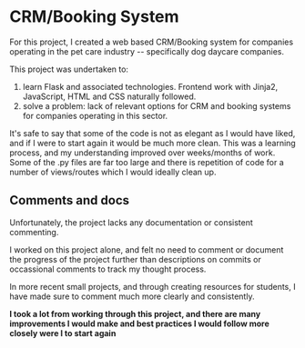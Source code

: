 <h1>CRM/Booking System</h1>

<p>For this project, I created a web based CRM/Booking system for companies operating in the pet care industry -- specifically dog daycare companies.</p>

<p>This project was undertaken to:</p>
<ol>
  <li>learn Flask and associated technologies. Frontend work with Jinja2, JavaScript, HTML and CSS naturally followed.</li>
  <li>solve a problem: lack of relevant options for CRM and booking systems for companies operating in this sector.</li>
</ol>

<p>It's safe to say that some of the code is not as elegant as I would have liked, and if I were to start again it would be much more clean. This was a learning process, and my understanding improved over weeks/months of work. Some of the .py files are far too large and there is repetition of code for a number of views/routes which I would ideally clean up.</p>

<h2>Comments and docs</h2>

Unfortunately, the project lacks any documentation or consistent commenting. 

I worked on this project alone, and felt no need to comment or document the progress of the project further than descriptions on commits or occassional comments to track my thought process.

In more recent small projects, and through creating resources for students, I have made sure to comment much more clearly and consistently.

**I took a lot from working through this project, and there are many improvements I would make and best practices I would follow more closely were I to start again**
